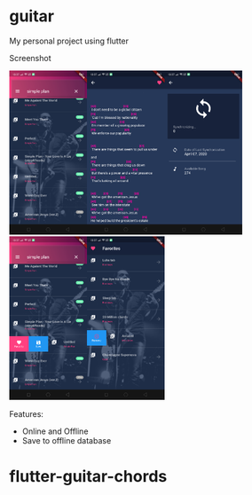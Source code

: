 # guitar

My personal project using flutter

Screenshot


<img width="140" src="screenshot/1.png"><img width="140" src="screenshot/2.png"><img width="140" src="screenshot/5.png">
<img width="140" src="screenshot/3.png"><img width="140" src="screenshot/4.png">



Features:
* Online and Offline
* Save to offline database


# flutter-guitar-chords
